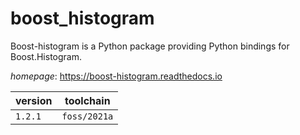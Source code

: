 # boost_histogram

Boost-histogram is a Python package providing Python bindings for Boost.Histogram.

*homepage*: <https://boost-histogram.readthedocs.io>

version | toolchain
--------|----------
``1.2.1`` | ``foss/2021a``
